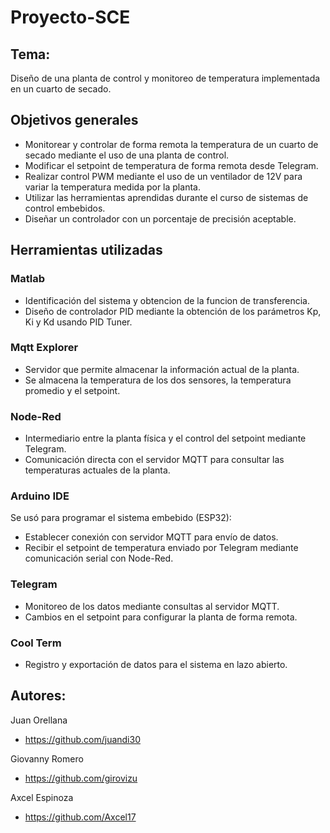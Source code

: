 # Proyecto-SCE
## Tema: 
Diseño de una planta de control y monitoreo de temperatura implementada en un cuarto de secado.

## Objetivos generales

* Monitorear y controlar de forma remota la temperatura de un cuarto de secado mediante el uso de una planta de control.
* Modificar el setpoint de temperatura de forma remota desde Telegram.
* Realizar control PWM mediante el uso de un ventilador de 12V para variar la temperatura medida por la planta.
* Utilizar las herramientas aprendidas durante el curso de sistemas de control embebidos.
* Diseñar un controlador con un porcentaje de precisión aceptable.

## Herramientas utilizadas

### Matlab
- Identificación del sistema y obtencion de la funcion de transferencia.
- Diseño de controlador PID mediante la obtención de los parámetros Kp, Ki y Kd usando PID Tuner.

### Mqtt Explorer
- Servidor que permite almacenar la información actual de la planta. 
- Se almacena la temperatura de los dos sensores, la temperatura promedio y el setpoint.

### Node-Red
- Intermediario entre la planta física y el control del setpoint mediante Telegram.
- Comunicación directa con el servidor MQTT para consultar las temperaturas actuales de la planta.

### Arduino IDE
Se usó para programar el sistema embebido (ESP32):
- Establecer conexión con servidor MQTT para envío de datos.
- Recibir el setpoint de temperatura enviado por Telegram mediante comunicación serial con Node-Red. 

### Telegram
- Monitoreo de los datos mediante consultas al servidor MQTT.
- Cambios en el setpoint para configurar la planta de forma remota.

### Cool Term
- Registro y exportación de datos para el sistema en lazo abierto.

## Autores:
Juan Orellana 
* https://github.com/juandi30

Giovanny Romero 
* https://github.com/girovizu

Axcel Espinoza 
* https://github.com/Axcel17

